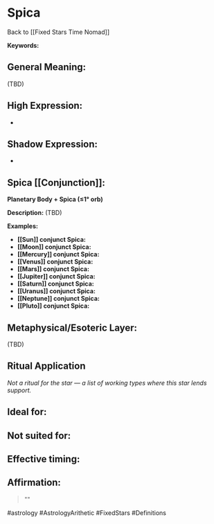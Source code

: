 # Spica

Back to [[Fixed Stars Time Nomad]]

**Keywords:** 

## General Meaning:
(TBD)

## High Expression:
- 

## Shadow Expression:
- 

## Spica [[Conjunction]]:

**Planetary Body + Spica (≤1° orb)**

**Description:**
(TBD)

**Examples:**
- **[[Sun]] conjunct Spica:** 
- **[[Moon]] conjunct Spica:** 
- **[[Mercury]] conjunct Spica:** 
- **[[Venus]] conjunct Spica:** 
- **[[Mars]] conjunct Spica:** 
- **[[Jupiter]] conjunct Spica:** 
- **[[Saturn]] conjunct Spica:** 
- **[[Uranus]] conjunct Spica:** 
- **[[Neptune]] conjunct Spica:** 
- **[[Pluto]] conjunct Spica:** 

## Metaphysical/Esoteric Layer:
(TBD)

## Ritual Application
*Not a ritual for the star — a list of working types where this star lends support.*

**Ideal for:**
- 
**Not suited for:**
- 
**Effective timing:**
- 

## Affirmation:

> ""

#astrology #AstrologyArithetic #FixedStars #Definitions
